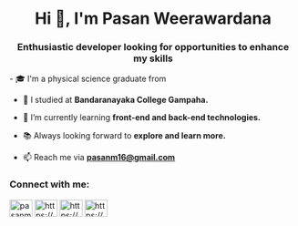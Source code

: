 <h1 align="center">Hi 👋, I'm Pasan Weerawardana</h1>
<h3 align="center">Enthusiastic developer looking for opportunities to enhance my skills</h3>
- 🎓 I'm a physical science graduate from 

- 🏫 I studied at **Bandaranayaka College Gampaha.**

- 🌱 I’m currently learning **front-end and back-end technologies.**

- 📚 Always looking forward to **explore and learn more.**

- 📫 Reach me via **pasanm16@gmail.com**

<h3 align="left">Connect with me:</h3>
<p align="left">
<a href="https://twitter.com/MadushPasan" target="blank"><img align="center" src="https://raw.githubusercontent.com/rahuldkjain/github-profile-readme-generator/master/src/images/icons/Social/twitter.svg" alt="pasanmadushanka" height="30" width="40" /></a>
<a href="https://www.linkedin.com/in/pasan-weerawardana-3a4301173/" target="blank"><img align="center" src="https://raw.githubusercontent.com/rahuldkjain/github-profile-readme-generator/master/src/images/icons/Social/linked-in-alt.svg" alt="https://www.linkedin.com/in/pasan-weerawardana-3a4301173/" height="30" width="40" /></a>
<a href="https://https://stackoverflow.com/users/20100756/pasan-weerawardana" target="blank"><img align="center" src="https://raw.githubusercontent.com/rahuldkjain/github-profile-readme-generator/master/src/images/icons/Social/stack-overflow.svg" alt="https://https://stackoverflow.com/users/20100756/pasan-weerawardana" height="30" width="40" /></a>
<a href="https://www.hackerrank.com/pasanm16" target="blank"><img align="center" src="https://raw.githubusercontent.com/rahuldkjain/github-profile-readme-generator/master/src/images/icons/Social/hackerrank.svg" alt="https://www.hackerrank.com/pasanm16" height="30" width="40" /></a>
</p>
